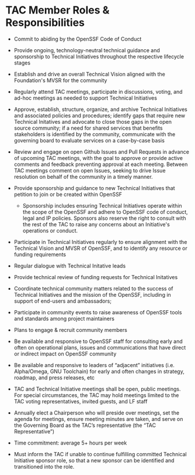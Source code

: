 # TAC Member Roles & Responsibilities

- Commit to abiding by the OpenSSF Code of Conduct
- Provide ongoing, technology-neutral technical guidance and sponsorship to Technical Initiatives throughout the respective lifecycle stages
- Establish and drive an overall Technical Vision aligned with the Foundation's MVSR for the community 
- Regularly attend TAC meetings, participate in discussions, voting, and ad-hoc meetings as needed to support Technical Initiatives
- Approve, establish, structure, organize, and archive Technical Initiatives and associated policies and procedures; identify gaps that require new Technical Initatives and advocate to close those gaps in the open source community; if a need for shared services that benefits stakeholders is identified by the community, communicate with the governing board to evaluate services on a case-by-case basis
- Review and engage on open Github Issues and Pull Requests in advance of upcoming TAC meetings, with the goal to approve or provide active comments and feedback preventing approval at each meeting. Between TAC meetings comment on open Issues, seeking to drive Issue resolution on behalf of the community in a timely manner.  
- Provide sponsorship and guidance to new Technical Initiatives that petition to join or be created within OpenSSF
  - Sponsorship includes ensuring Technical Initiatives operate within the scope of the OpenSSF and adhere to OpenSSF code of conduct, legal and IP policies. Sponsors also reserve the right to consult with the rest of the TAC to raise any concerns about an Initiative's operations or conduct.
 - Participate in Technical Initiatives regularly to ensure alignment with the Technical Vision and MVSR of OpenSSF, and to identify any resource or funding requirements
- Regular dialogue with Technical Initative leads
- Provide technical review of funding requests for Technical Initatives
- Coordinate technical community matters related to the success of Technical Initiatives and the mission of the OpenSSF, including in support of end-users and ambassadors;
- Participate in community events to raise awareness of OpenSSF tools and standards among project maintainers
- Plans to engage & recruit community members 
- Be available and responsive to OpenSSF staff for consulting early and often on operational plans,  issues and communications that have direct or indirect impact on OpenSSF community
- Be available and responsive to leaders of “adjacent” initiatives (i.e. Alpha/Omega, GNU Toolchain) for early and often changes in strategy, roadmap, and press releases, etc

- TAC and Technical Initiative meetings shall be open, public meetings. For special circumstances, the TAC may hold meetings limited to the TAC voting representatives, invited guests, and LF staff
- Annually elect a Chairperson who will preside over meetings, set the agenda for meetings, ensure meeting minutes are taken, and serve on the Governing Board as the TAC’s representative (the “TAC Representative”)
  
- Time commitment: average 5+ hours per week
- Must inform the TAC if unable to continue fulfilling committed Technical Initiative sponsor role, so that a new sponsor can be identified and transitioned into the role.
